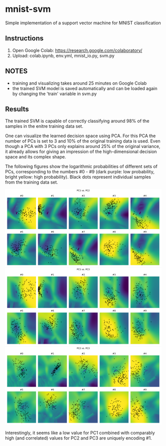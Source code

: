 # mnist-svm
Simple implementation of a support vector machine for MNIST classification

## Instructions
1. Open Google Colab: https://research.google.com/colaboratory/
2. Upload: colab.ipynb, env.yml, mnist_io.py, svm.py

## NOTES
- training and visualizing takes around 25 minutes on Google Colab
- the trained SVM model is saved automatically and can be loaded again by changing the 'train' variable in svm.py

## Results
The trained SVM is capable of correctly classifying around 98% of the samples in the enitre training data set.

One can visualize the learned decision space using PCA.
For this PCA the number of PCs is set to 3 and 10% of the original training data is used.
Even though a PCA with 3 PCs only explains around 25% of the original variance, it already allows for giving an impression of the high-dimensional decision space and its complex shape.

The following figures show the logarithmic probabilities of different sets of PCs, corresponding to the numbers #0 - #9 (dark purple: low probability, bright yellow: high probability).
Black dots represent individual samples from the training data set.

![alt text](https://github.com/arnemonsees/mnist-svm/blob/master/pc1_vs_pc2.png)
![alt text](https://github.com/arnemonsees/mnist-svm/blob/master/pc1_vs_pc3.png)
![alt text](https://github.com/arnemonsees/mnist-svm/blob/master/pc2_vs_pc3.png)

Interestingly, it seems like a low value for PC1 combined with comparably high (and correlated) values for PC2 and PC3 are uniquely encoding #1. 

